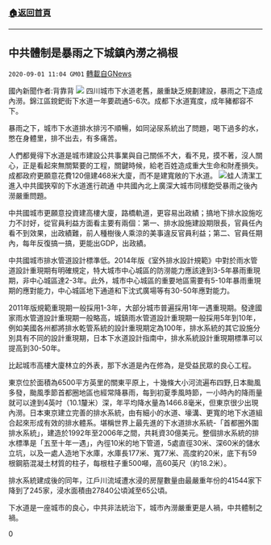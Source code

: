 ###  [:house:返回首頁](https://github.com/ourhimalayas/txt)
---

## 中共體制是暴雨之下城鎮內澇之禍根
`2020-09-01 11:04 GM01` [轉載自GNews](https://gnews.org/zh-hant/328233/)

國內新聞作者:背靠背
![](https://s3.amazonaws.com/gnews-media-offload/wp-content/uploads/2020/09/01103735/539A1E6D-2EFA-4B11-A8BB-C0B24058C634.png)
四川城市下水道老舊，嚴重缺乏規劃建設，暴雨之下造成內澇。錦江區鎲鈀街下水道一年要疏通5-6次。成都下水道寬度，成年豬都容不下。

暴雨之下，城市下水道排水排污不順暢，如同泌尿系統出了問題，喝下過多的水，憋在身體里，排不出去，有多痛苦。

人們都覺得下水道是城市建設公共事業與自己關係不大，看不見，摸不著，沒人關心，正是看起來無關緊要的工程，關鍵時候，給老百姓造成重大生命和財產損失。成都政府更願意花費120億建468米大廈，而不是建寬敞的下水道。
![](https://s3.amazonaws.com/gnews-media-offload/wp-content/uploads/2020/09/01105637/F795F8AE-3FE2-40E6-B74F-B9340D5A872C.jpeg)蛙人清潔工進入中共國狹窄的下水道進行疏通
中共國內北上廣深大城市同樣飽受暴雨之後內澇嚴重問題。

中共國城市更願意投資建高樓大廈，路橋軌道，更容易出政績；搞地下排水設施吃力不討好，從官員利益方面看主要有兩個：第一、排水設施建設期限長，官員任內看不到效果，出政績難，前人種樹後人乘涼的美事違反官員利益；第二、官員任期內，每年反復搞一搞，更能出GDP，出政績。

中共國城市排水管道設計標準低。2014年版《室外排水設計規範》中對於雨水管道設計重現期有明確規定，特大城市中心城區的防澇能力應該達到3-5年暴雨重現期，非中心城區達2-3年。此外，城市中心城區的重要地區需要有5-10年暴雨重現期的應對能力，中心城區地下通道和下沈式廣場等有30-50年應對能力。

2011年版規範重現期一般採用1-3年，大部分城市普遍採用1年一遇重現期。發達國家雨水管道設計重現期一般略高，城鎮雨水管道設計重現期一般採用5年到10年，例如美國各州都將排水乾管系統的設計重現期定為100年，排水系統的其它設施分別具有不同的設計重現期，日本下水道設計指南中，排水系統設計重現期標準可以提高到30-50年。

比起城市高樓大廈林立的外表，那下水道是內在修為，是受益民眾的良心工程。

東京位於面積為6500平方英里的關東平原上，十幾條大小河流遍布四野,日本颱風多發，颱風季節首都圈地區也經常降暴雨，每到初夏季風時節，一小時內的降雨量就可以達到4英吋（10.1釐米）深，年平均降水量為1466.8毫米，但東京很少出現內澇。日本東京建立完善的排水系統，由有細小的水道、壕溝、更寬的地下水道組合起來形成有效的排水體系。堪稱世界上最先進的下水道排水系統-「首都圈外圍排水系統」，建造於1992年至2006年之間，共耗資30億美元。整個排水系統的排水標準是「五至十年一遇」，內徑10米的地下管道，5處直徑30米、深60米的儲水立坑，以及一處人造地下水庫，水庫長177米、寬77米、高度約20米，底下有59根鋼筋混凝土材質的柱子，每根柱子重500噸，高60英尺（約18.2米）。

排水系統建成後的同年，江戶川流域遭水浸的房屋數量由最嚴重年份的41544家下降到了245家，浸水面積由27840公頃減至65公頃。

下水道是一座城市的良心，中共非法統治下，城市內澇嚴重更是人禍，中共體制之禍。

0
